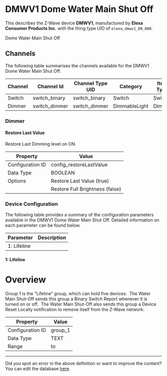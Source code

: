 
# DMWV1 Dome Water Main Shut Off

This describes the Z-Wave device **DMWV1**, manufactured by **Elexa Consumer Products Inc.** with the thing type UID of ```elexa_dmwv1_00_000```. 

Dome Water Main Shut Off

## Channels
The following table summarises the channels available for the DMWV1 Dome Water Main Shut Off.

| Channel | Channel Id | Channel Type UID | Category | Item Type |
|---------|------------|------------------|----------|-----------|
| Switch | switch_binary | switch_binary | Switch | Switch |
| Dimmer | switch_dimmer | switch_dimmer | DimmableLight | Dimmer |



### Dimmer

#### Restore Last Value

Restore Last Dimming level on ON.


| Property         | Value    |
|------------------|----------|
| Configuration ID | config_restoreLastValue |
| Data Type        | BOOLEAN || Default Value | true |
| Options | Restore Last Value (true) |
|  | Restore Full Brightness (false) |






### Device Configuration
The following table provides a summary of the configuration parameters available in the DMWV1 Dome Water Main Shut Off.
Detailed information on each parameter can be found below.

| Parameter   | Description |
|-------------|-------------|
| 1: Lifeline |  |




#### 1: Lifeline

  


# Overview #

Group 1 is the “Lifeline” group, which can hold five devices.  The Water Main Shut-Off sends this group a Binary Switch Report whenever it is turned on or off.  The Water Main Shut-Off also sends this group a Device Reset Locally notification to remove itself from the Z-Wave network. 


| Property         | Value    |
|------------------|----------|
| Configuration ID | group_1 |
| Data Type        | TEXT |
| Range |  to  |






---

Did you spot an error in the above definition or want to improve the content?
You can edit the database [here](http://www.cd-jackson.com/index.php/zwave/zwave-device-database/zwave-device-list/devicesummary/650).

